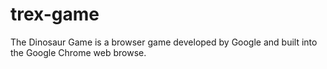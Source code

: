 # trex-game
The Dinosaur Game is a browser game developed by Google and built into the Google Chrome web browse.
